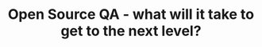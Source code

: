 ---
title: "Open Source QA - what will it take to get to the next level?"
speaker:
    name: Tim Bird
    job-title: Senior Software Engineer at Sony Corporation
    bio: >
        Tim Bird is a Senior Software Engineer for Sony Corporation, where he helps Sony use Linux and other open source software in their products. Tim is the maintainer of the Fuego test framework, and is involved in various groups in the Linux Foundation, including the LF Technical Advisory Board. Tim created and continues to run the Embedded Linux Conference.

        Tim's overall goal is to improve Linux for use in consumer electronics products, by improving Linux system testing, directing technical initiatives of the Linux Foundation, and encouraging companies to participate in the open source community. Tim has been working with Linux for over 20 years.
image:
    path: /assets/images/speakers/keynotes/bkk19/tim-bird.jpg
    featured: true
event: BKK19
# slot:
#     day: Monday
description: >
    Over the last 20 years, Open Source software has made incredible inroads and become the de-facto standard for system software in many market categories. The same is not true of Open Source Quality Assurance. Despite the availability of many QA resources that are Open Source, the testing landscape is very fragmented, and there are lots of areas where in-house and ad-hoc testing hardware, code and methods are used.

    In this keynote, Tim will describe barriers to sharing existing tests and test infrastructure. Tim will give his insights about what will it take to get Quality Assurance to the same level of ubiquity, quality, community, ease of deployment, and low cost, as Open Source coding.
---
